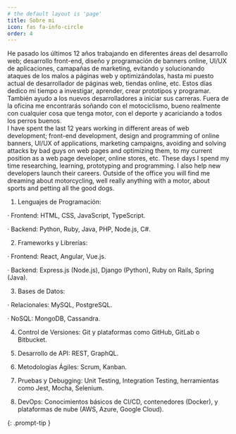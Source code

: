 ```yaml
---
# the default layout is 'page'
title: Sobre mi
icon: fas fa-info-circle
order: 4
---
```


<div class="container-about">
  <div class="item-about">He pasado los últimos 12 años trabajando en diferentes áreas del desarrollo web; desarrollo front-end, diseño y programación de banners online, UI/UX de aplicaciones, camapañas de marketing, evitando y solucionando ataques de los malos a páginas web y optimizándolas, hasta mi puesto actual de desarrollador de páginas web, tiendas online, etc. 
Estos días dedico mi tiempo a investigar, aprender, crear prototipos y programar. También ayudo a los nuevos desarrolladores a iniciar sus carreras. 
Fuera de la oficina me encontrarás soñando con el motociclismo, bueno realmente con cualquier cosa que tenga motor, con el deporte y acariciando a todos los perros buenos.</div>
  <div class="item-about">I have spent the last 12 years working in different areas of web development; front-end development, design and programming of online banners, UI/UX of applications, marketing campaigns, avoiding and solving attacks by bad guys on web pages and optimizing them, to my current position as a web page developer, online stores, etc. 
These days I spend my time researching, learning, prototyping and programming. I also help new developers launch their careers. 
Outside of the office you will find me dreaming about motorcycling, well really anything with a motor, about sports and petting all the good dogs.</div>
</div>

1. Lenguajes de Programación:

· Frontend: HTML, CSS, JavaScript, TypeScript.

· Backend: Python, Ruby, Java, PHP, Node.js, C#.

2. Frameworks y Librerías:

· Frontend: React, Angular, Vue.js.

· Backend: Express.js (Node.js), Django (Python), Ruby on Rails, Spring (Java).

3. Bases de Datos:

· Relacionales: MySQL, PostgreSQL.

· NoSQL: MongoDB, Cassandra.

4. Control de Versiones: Git y plataformas como GitHub, GitLab o Bitbucket.

5. Desarrollo de API: REST, GraphQL.

6. Metodologías Ágiles: Scrum, Kanban.

7. Pruebas y Debugging: Unit Testing, Integration Testing, herramientas como Jest, Mocha, Selenium.

8. DevOps: Conocimientos básicos de CI/CD, contenedores (Docker), y plataformas de nube (AWS, Azure, Google Cloud).




{: .prompt-tip }
